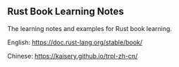 ## Rust Book Learning Notes
The learning notes and examples for Rust book learning.

English: https://doc.rust-lang.org/stable/book/

Chinese: https://kaisery.github.io/trpl-zh-cn/
